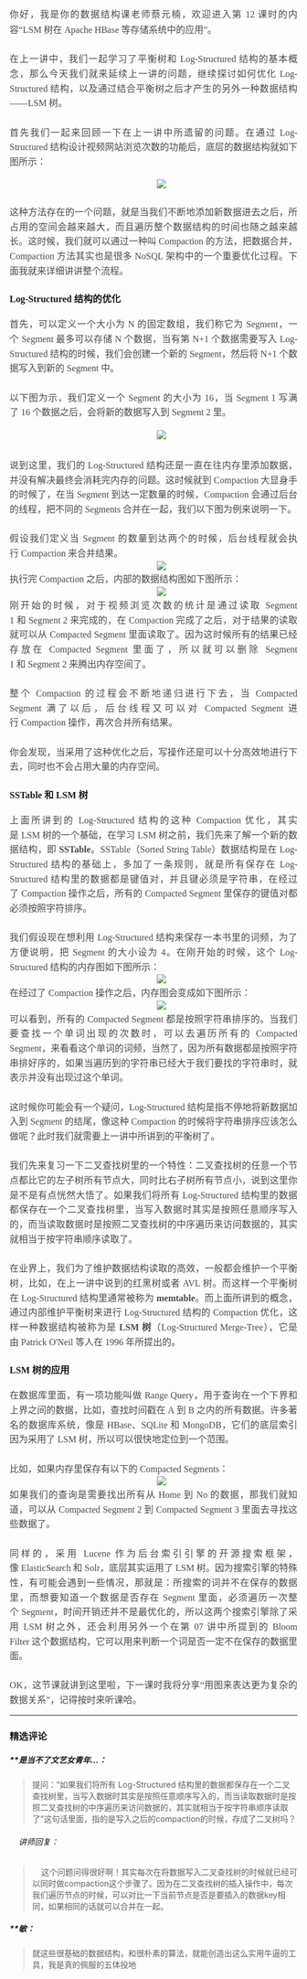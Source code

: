 <p style="margin-top: 0pt; margin-bottom: 0pt; text-align: justify; white-space: normal; line-height: 1.7; font-size: 11pt; color: rgb(73, 73, 73);"><span style="font-family: 微软雅黑, &quot;Microsoft YaHei&quot;; font-size: 16px;">你好，我是你的数据结构课老师蔡元楠，欢迎进入第 12 课时的内容“LSM 树在 Apache HBase 等存储系统中的应用”。</span><br></p>
<p style="margin-top: 0pt; margin-bottom: 0pt; text-align: justify; white-space: normal; line-height: 1.7; font-size: 11pt; color: rgb(73, 73, 73);">&nbsp;</p>
<p style="margin-top: 0pt; margin-bottom: 0pt; text-align: justify; white-space: normal; font-size: 11pt; color: rgb(73, 73, 73); line-height: 1.75em;"><span style="font-family: 微软雅黑, &quot;Microsoft YaHei&quot;; font-size: 16px;">在上一讲中，我们一起学习了平衡树和&nbsp;Log-Structured&nbsp;结构的基本概念，那么今天我们就来延续上一讲的问题，继续探讨如何优化&nbsp;Log-Structured&nbsp;结构，以及通过结合平衡树之后才产生的另外一种数据结构——LSM&nbsp;树。</span></p>
<p style="margin-top: 0pt; margin-bottom: 0pt; text-align: justify; white-space: normal; font-size: 11pt; color: rgb(73, 73, 73); line-height: 1.75em;"><span style="font-family: 微软雅黑, &quot;Microsoft YaHei&quot;; font-size: 16px;">&nbsp;</span></p>
<p style="margin-top: 0pt; margin-bottom: 0pt; text-align: justify; white-space: normal; font-size: 11pt; color: rgb(73, 73, 73); line-height: 1.75em;"><span style="font-family: 微软雅黑, &quot;Microsoft YaHei&quot;; font-size: 16px;">首先我们一起来回顾一下在上一讲中所遗留的问题。在通过&nbsp;Log-Structured&nbsp;结构设计视频网站浏览次数的功能后，底层的数据结构就如下图所示：</span></p>
<p style="margin-top: 0pt; margin-bottom: 0pt; text-align: justify; white-space: normal; line-height: 16.866666793823242px; font-size: 11pt; color: rgb(73, 73, 73);">&nbsp;</p>
<p style="margin-top: 0pt; margin-bottom: 0pt; white-space: normal; text-align: center; line-height: 16.866666793823242px; font-size: 11pt; color: rgb(73, 73, 73);">&nbsp; &nbsp; &nbsp; &nbsp;<img src="https://s0.lgstatic.com/i/image3/M01/62/BC/Cgq2xl4o-DqAQElxAAE4TpDNdTY041.png"></p>
<p style="margin-top: 0pt; margin-bottom: 0pt; text-align: justify; white-space: normal; font-size: 11pt; color: rgb(73, 73, 73); line-height: 1.75em;"><span style="font-family: 微软雅黑, &quot;Microsoft YaHei&quot;; font-size: 16px;">&nbsp;</span></p>
<p style="margin-top: 0pt; margin-bottom: 0pt; text-align: justify; white-space: normal; font-size: 11pt; color: rgb(73, 73, 73); line-height: 1.75em;"><span style="font-family: 微软雅黑, &quot;Microsoft YaHei&quot;; font-size: 16px;">这种方法存在的一个问题，就是当我们不断地添加新数据进去之后，所占用的空间会越来越大，而且遍历整个数据结构的时间也随之越来越长。这时候，我们就可以通过一种叫&nbsp;Compaction&nbsp;的方法，把数据合并，Compaction&nbsp;方法其实也是很多&nbsp;NoSQL&nbsp;架构中的一个重要优化过程。下面我就来详细讲讲整个流程。</span></p>
<h3 style="text-align: justify; white-space: normal;"><p style="line-height: 1.75em;"><span style="font-family: 微软雅黑, &quot;Microsoft YaHei&quot;;">Log-Structured&nbsp;结构的优化</span></p></h3>
<p style="margin-top: 0pt; margin-bottom: 0pt; text-align: justify; white-space: normal; font-size: 11pt; color: rgb(73, 73, 73); line-height: 1.75em;"><span style="font-family: 微软雅黑, &quot;Microsoft YaHei&quot;; font-size: 16px;">首先，可以定义一个大小为&nbsp;N&nbsp;的固定数组，我们称它为&nbsp;Segment，一个&nbsp;Segment&nbsp;最多可以存储&nbsp;N&nbsp;个数据，当有第&nbsp;N+1&nbsp;个数据需要写入&nbsp;Log-Structured&nbsp;结构的时候，我们会创建一个新的&nbsp;Segment，然后将&nbsp;N+1&nbsp;个数据写入到新的&nbsp;Segment&nbsp;中。</span></p>
<p style="margin-top: 0pt; margin-bottom: 0pt; text-align: justify; white-space: normal; font-size: 11pt; color: rgb(73, 73, 73); line-height: 1.75em;"><span style="font-family: 微软雅黑, &quot;Microsoft YaHei&quot;; font-size: 16px;">&nbsp;</span></p>
<p style="margin-top: 0pt; margin-bottom: 0pt; text-align: justify; white-space: normal; font-size: 11pt; color: rgb(73, 73, 73); line-height: 1.75em;"><span style="font-family: 微软雅黑, &quot;Microsoft YaHei&quot;; font-size: 16px;">以下图为示，我们定义一个&nbsp;Segment&nbsp;的大小为&nbsp;16，当&nbsp;Segment 1&nbsp;写满了&nbsp;16&nbsp;个数据之后，会将新的数据写入到&nbsp;Segment 2&nbsp;里。</span></p>
<p style="margin-top: 0pt; margin-bottom: 0pt; text-align: justify; white-space: normal; line-height: 16.866666793823242px; font-size: 11pt; color: rgb(73, 73, 73);">&nbsp;</p>
<p style="margin-top: 0pt; margin-bottom: 0pt; white-space: normal; text-align: center; line-height: 1.7; font-size: 11pt; color: rgb(73, 73, 73);">&nbsp; &nbsp; &nbsp; &nbsp;<img src="https://s0.lgstatic.com/i/image3/M01/62/BC/CgpOIF4o-DuAfdPWAAIDOYAAm9U804.png"></p>
<p style="margin-top: 0pt; margin-bottom: 0pt; text-align: justify; white-space: normal; line-height: 1.7; font-size: 11pt; color: rgb(73, 73, 73);">&nbsp;</p>
<p style="margin-top: 0pt; margin-bottom: 0pt; text-align: justify; white-space: normal; font-size: 11pt; color: rgb(73, 73, 73); line-height: 1.75em;"><span style="font-family: 微软雅黑, &quot;Microsoft YaHei&quot;; font-size: 16px;">说到这里，我们的&nbsp;Log-Structured&nbsp;结构还是一直在往内存里添加数据，并没有解决最终会消耗完内存的问题。这时候就到&nbsp;Compaction&nbsp;大显身手的时候了，在当&nbsp;Segment&nbsp;到达一定数量的时候，Compaction&nbsp;会通过后台的线程，把不同的&nbsp;Segments&nbsp;合并在一起，我们以下图为例来说明一下。</span></p>
<p style="margin-top: 0pt; margin-bottom: 0pt; text-align: justify; white-space: normal; font-size: 11pt; color: rgb(73, 73, 73); line-height: 1.75em;"><span style="font-family: 微软雅黑, &quot;Microsoft YaHei&quot;; font-size: 16px;">&nbsp;</span></p>
<p style="margin-top: 0pt; margin-bottom: 0pt; text-align: justify; white-space: normal; font-size: 11pt; color: rgb(73, 73, 73); line-height: 1.75em;"><span style="font-family: 微软雅黑, &quot;Microsoft YaHei&quot;; font-size: 16px;">假设我们定义当&nbsp;Segment&nbsp;的数量到达两个的时候，后台线程就会执行&nbsp;Compaction&nbsp;来合并结果。</span></p>
<p style="margin-top: 0pt; margin-bottom: 0pt; white-space: normal; text-align: center; line-height: 16.866666793823242px; font-size: 11pt; color: rgb(73, 73, 73);">&nbsp; &nbsp; &nbsp; &nbsp;<img src="https://s0.lgstatic.com/i/image3/M01/62/BC/Cgq2xl4o-DuAOfSTAAHIkRBDV0E283.png"></p>
<p style="margin-top: 0pt; margin-bottom: 0pt; white-space: normal; font-size: 11pt; color: rgb(73, 73, 73); line-height: 1.75em;"><span style="font-family: 微软雅黑, &quot;Microsoft YaHei&quot;; font-size: 16px; text-align: justify;">执行完&nbsp;Compaction&nbsp;之后，内部的数据结构图如下图所示：</span></p>
<p style="margin-top: 0pt; margin-bottom: 0pt; white-space: normal; text-align: center; line-height: 16.866666793823242px; font-size: 11pt; color: rgb(73, 73, 73);">&nbsp; &nbsp; &nbsp; &nbsp;<img src="https://s0.lgstatic.com/i/image3/M01/62/BC/CgpOIF4o-DuAJLesAAJKZsBH2zU484.png"><span style="font-size: 11pt; text-align: justify;"></span></p>
<p style="margin-top: 0pt; margin-bottom: 0pt; text-align: justify; white-space: normal; font-size: 11pt; color: rgb(73, 73, 73); line-height: 1.75em;"><span style="font-family: 微软雅黑, &quot;Microsoft YaHei&quot;; font-size: 16px;">刚开始的时候，对于视频浏览次数的统计是通过读取&nbsp;Segment 1&nbsp;和&nbsp;Segment 2&nbsp;来完成的，在&nbsp;Compaction&nbsp;完成了之后，对于结果的读取就可以从&nbsp;Compacted Segment&nbsp;里面读取了。因为这时候所有的结果已经存放在&nbsp;Compacted Segment&nbsp;里面了，所以就可以删除&nbsp;Segment 1&nbsp;和&nbsp;Segment 2&nbsp;来腾出内存空间了。</span></p>
<p style="margin-top: 0pt; margin-bottom: 0pt; text-align: justify; white-space: normal; font-size: 11pt; color: rgb(73, 73, 73); line-height: 1.75em;"><span style="font-family: 微软雅黑, &quot;Microsoft YaHei&quot;; font-size: 16px;">&nbsp;</span></p>
<p style="margin-top: 0pt; margin-bottom: 0pt; text-align: justify; white-space: normal; font-size: 11pt; color: rgb(73, 73, 73); line-height: 1.75em;"><span style="font-family: 微软雅黑, &quot;Microsoft YaHei&quot;; font-size: 16px;">整个&nbsp;Compaction&nbsp;的过程会不断地递归进行下去，当&nbsp;Compacted Segment&nbsp;满了以后，后台线程又可以对&nbsp;Compacted Segment&nbsp;进行&nbsp;Compaction&nbsp;操作，再次合并所有结果。</span></p>
<p style="margin-top: 0pt; margin-bottom: 0pt; text-align: justify; white-space: normal; font-size: 11pt; color: rgb(73, 73, 73); line-height: 1.75em;"><span style="font-family: 微软雅黑, &quot;Microsoft YaHei&quot;; font-size: 16px;">&nbsp;</span></p>
<p style="margin-top: 0pt; margin-bottom: 0pt; text-align: justify; white-space: normal; font-size: 11pt; color: rgb(73, 73, 73); line-height: 1.75em;"><span style="font-family: 微软雅黑, &quot;Microsoft YaHei&quot;; font-size: 16px;">你会发现，当采用了这种优化之后，写操作还是可以十分高效地进行下去，同时也不会占用大量的内存空间。</span></p>
<h3 style="text-align: justify; white-space: normal;"><p style="line-height: 1.75em;"><span style="font-family: 微软雅黑, &quot;Microsoft YaHei&quot;;">SSTable&nbsp;和&nbsp;LSM&nbsp;树</span></p></h3>
<p style="margin-top: 0pt; margin-bottom: 0pt; text-align: justify; white-space: normal; font-size: 11pt; color: rgb(73, 73, 73); line-height: 1.75em;"><span style="font-family: 微软雅黑, &quot;Microsoft YaHei&quot;; font-size: 16px;">上面所讲到的&nbsp;Log-Structured&nbsp;结构的这种&nbsp;Compaction&nbsp;优化，其实是&nbsp;LSM&nbsp;树的一个基础，在学习&nbsp;LSM&nbsp;树之前，我们先来了解一个新的数据结构，即&nbsp;<strong>SSTable</strong>。SSTable（Sorted String Table）数据结构是在&nbsp;Log-Structured&nbsp;结构的基础上，多加了一条规则，就是所有保存在&nbsp;Log-Structured&nbsp;结构里的数据都是键值对，并且键必须是字符串，在经过了&nbsp;Compaction&nbsp;操作之后，所有的&nbsp;Compacted Segment&nbsp;里保存的键值对都必须按照字符排序。</span></p>
<p style="margin-top: 0pt; margin-bottom: 0pt; text-align: justify; white-space: normal; font-size: 11pt; color: rgb(73, 73, 73); line-height: 1.75em;"><span style="font-family: 微软雅黑, &quot;Microsoft YaHei&quot;; font-size: 16px;">&nbsp;</span></p>
<p style="margin-top: 0pt; margin-bottom: 0pt; text-align: justify; white-space: normal; font-size: 11pt; color: rgb(73, 73, 73); line-height: 1.75em;"><span style="font-family: 微软雅黑, &quot;Microsoft YaHei&quot;; font-size: 16px;">我们假设现在想利用&nbsp;Log-Structured&nbsp;结构来保存一本书里的词频，为了方便说明，把&nbsp;Segment&nbsp;的大小设为&nbsp;4。在刚开始的时候，这个&nbsp;Log-Structured&nbsp;结构的内存图如下图所示：</span></p>
<p style="margin-top: 0pt; margin-bottom: 0pt; white-space: normal; text-align: center; line-height: 16.866666793823242px; font-size: 11pt; color: rgb(73, 73, 73);">&nbsp; &nbsp; &nbsp; &nbsp;<img src="https://s0.lgstatic.com/i/image3/M01/62/BC/Cgq2xl4o-DyAHTqbAAD5MzXtGgg203.png"></p>
<p style="margin-top: 0pt; margin-bottom: 0pt; text-align: justify; white-space: normal; font-size: 11pt; color: rgb(73, 73, 73); line-height: 1.75em;"><span style="font-family: 微软雅黑, &quot;Microsoft YaHei&quot;; font-size: 16px;">在经过了&nbsp;Compaction&nbsp;操作之后，内存图会变成如下图所示：</span></p>
<p style="margin-top: 0pt; margin-bottom: 0pt; white-space: normal; text-align: center; line-height: 16.866666793823242px; font-size: 11pt; color: rgb(73, 73, 73);">&nbsp; &nbsp; &nbsp; &nbsp;<img src="https://s0.lgstatic.com/i/image3/M01/62/BC/CgpOIF4o-DyAGUkIAAII08Em_5k103.png"></p>
<p style="margin-top: 0pt; margin-bottom: 0pt; text-align: justify; white-space: normal; font-size: 11pt; color: rgb(73, 73, 73); line-height: 1.75em;"><span style="font-family: 微软雅黑, &quot;Microsoft YaHei&quot;; font-size: 16px;">可以看到，所有的&nbsp;Compacted Segment&nbsp;都是按照字符串排序的。当我们要查找一个单词出现的次数时，可以去遍历所有的&nbsp;Compacted Segment，来看看这个单词的词频，当然了，因为所有数据都是按照字符串排好序的，如果当遍历到的字符串已经大于我们要找的字符串时，就表示并没有出现过这个单词。</span></p>
<p style="margin-top: 0pt; margin-bottom: 0pt; text-align: justify; white-space: normal; font-size: 11pt; color: rgb(73, 73, 73); line-height: 1.75em;"><span style="font-family: 微软雅黑, &quot;Microsoft YaHei&quot;; font-size: 16px;">&nbsp;</span></p>
<p style="margin-top: 0pt; margin-bottom: 0pt; text-align: justify; white-space: normal; font-size: 11pt; color: rgb(73, 73, 73); line-height: 1.75em;"><span style="font-family: 微软雅黑, &quot;Microsoft YaHei&quot;; font-size: 16px;">这时候你可能会有一个疑问，Log-Structured&nbsp;结构是指不停地将新数据加入到&nbsp;Segment&nbsp;的结尾，像这种&nbsp;Compaction&nbsp;的时候将字符串排序应该怎么做呢？此时我们就需要上一讲中所讲到的平衡树了。</span></p>
<p style="margin-top: 0pt; margin-bottom: 0pt; text-align: justify; white-space: normal; font-size: 11pt; color: rgb(73, 73, 73); line-height: 1.75em;"><span style="font-family: 微软雅黑, &quot;Microsoft YaHei&quot;; font-size: 16px;">&nbsp;</span></p>
<p style="margin-top: 0pt; margin-bottom: 0pt; text-align: justify; white-space: normal; font-size: 11pt; color: rgb(73, 73, 73); line-height: 1.75em;"><span style="font-family: 微软雅黑, &quot;Microsoft YaHei&quot;; font-size: 16px;">我们先来复习一下二叉查找树里的一个特性：二叉查找树的任意一个节点都比它的左子树所有节点大，同时比右子树所有节点小，说到这里你是不是有点恍然大悟了。如果我们将所有&nbsp;Log-Structured&nbsp;结构里的数据都保存在一个二叉查找树里，当写入数据时其实是按照任意顺序写入的，而当读取数据时是按照二叉查找树的中序遍历来访问数据的，其实就相当于按字符串顺序读取了。</span></p>
<p style="margin-top: 0pt; margin-bottom: 0pt; text-align: justify; white-space: normal; font-size: 11pt; color: rgb(73, 73, 73); line-height: 1.75em;"><span style="font-family: 微软雅黑, &quot;Microsoft YaHei&quot;; font-size: 16px;">&nbsp;</span></p>
<p style="margin-top: 0pt; margin-bottom: 0pt; text-align: justify; white-space: normal; font-size: 11pt; color: rgb(73, 73, 73); line-height: 1.75em;"><span style="font-family: 微软雅黑, &quot;Microsoft YaHei&quot;; font-size: 16px;">在业界上，我们为了维护数据结构读取的高效，一般都会维护一个平衡树，比如，在上一讲中说到的红黑树或者&nbsp;AVL&nbsp;树。而这样一个平衡树在&nbsp;Log-Structured&nbsp;结构里通常被称为&nbsp;<strong>memtable</strong>。而上面所讲到的概念，通过内部维护平衡树来进行&nbsp;Log-Structured&nbsp;结构的&nbsp;Compaction&nbsp;优化，这样一种数据结构被称为是&nbsp;<strong>LSM</strong><strong>&nbsp;</strong><strong>树</strong>（Log-Structured Merge-Tree），它是由&nbsp;Patrick O'Neil&nbsp;等人在&nbsp;1996&nbsp;年所提出的。</span></p>
<h3 style="text-align: justify; white-space: normal;"><p style="line-height: 1.75em;"><span style="font-family: 微软雅黑, &quot;Microsoft YaHei&quot;;">LSM&nbsp;树的应用</span></p></h3>
<p style="margin-top: 0pt; margin-bottom: 0pt; text-align: justify; white-space: normal; font-size: 11pt; color: rgb(73, 73, 73); line-height: 1.75em;"><span style="font-family: 微软雅黑, &quot;Microsoft YaHei&quot;; font-size: 16px;">在数据库里面，有一项功能叫做&nbsp;Range Query，用于查询在一个下界和上界之间的数据，比如，查找时间戳在&nbsp;A&nbsp;到&nbsp;B&nbsp;之内的所有数据。许多著名的数据库系统，像是&nbsp;HBase、SQLite&nbsp;和&nbsp;MongoDB，它们的底层索引因为采用了&nbsp;LSM&nbsp;树，所以可以很快地定位到一个范围。</span></p>
<p style="margin-top: 0pt; margin-bottom: 0pt; text-align: justify; white-space: normal; font-size: 11pt; color: rgb(73, 73, 73); line-height: 1.75em;"><span style="font-family: 微软雅黑, &quot;Microsoft YaHei&quot;; font-size: 16px;">&nbsp;</span></p>
<p style="margin-top: 0pt; margin-bottom: 0pt; text-align: justify; white-space: normal; font-size: 11pt; color: rgb(73, 73, 73); line-height: 1.75em;"><span style="font-family: 微软雅黑, &quot;Microsoft YaHei&quot;; font-size: 16px;">比如，如果内存里保存有以下的&nbsp;Compacted Segments：</span></p>
<p style="margin-top: 0pt; margin-bottom: 0pt; white-space: normal; text-align: center; line-height: 16.866666793823242px; font-size: 11pt; color: rgb(73, 73, 73);">&nbsp; &nbsp; &nbsp; &nbsp;<img src="https://s0.lgstatic.com/i/image3/M01/62/BC/Cgq2xl4o-DyAAMmjAAFJNdxBZus633.png"></p>
<p style="margin-top: 0pt; margin-bottom: 0pt; text-align: justify; white-space: normal; font-size: 11pt; color: rgb(73, 73, 73); line-height: 1.75em;"><span style="font-family: 微软雅黑, &quot;Microsoft YaHei&quot;; font-size: 16px;">如果我们的查询是需要找出所有从&nbsp;Home&nbsp;到&nbsp;No&nbsp;的数据，那我们就知道，可以从&nbsp;Compacted Segment 2 到 Compacted Segment 3&nbsp;里面去寻找这些数据了。</span></p>
<p style="margin-top: 0pt; margin-bottom: 0pt; text-align: justify; white-space: normal; font-size: 11pt; color: rgb(73, 73, 73); line-height: 1.75em;"><span style="font-family: 微软雅黑, &quot;Microsoft YaHei&quot;; font-size: 16px;">&nbsp;</span></p>
<p style="margin-top: 0pt; margin-bottom: 0pt; text-align: justify; white-space: normal; font-size: 11pt; color: rgb(73, 73, 73); line-height: 1.75em;"><span style="font-family: 微软雅黑, &quot;Microsoft YaHei&quot;; font-size: 16px;">同样的，采用&nbsp;Lucene&nbsp;作为后台索引引擎的开源搜索框架，像&nbsp;ElasticSearch&nbsp;和&nbsp;Solr，底层其实运用了&nbsp;LSM&nbsp;树。因为搜索引擎的特殊性，有可能会遇到一些情况，那就是：所搜索的词并不在保存的数据里，而想要知道一个数据是否存在&nbsp;Segment&nbsp;里面，必须遍历一次整个&nbsp;Segment，时间开销还并不是最优化的，所以这两个搜索引擎除了采用&nbsp;LSM&nbsp;树之外，还会利用另外一个在第&nbsp;07&nbsp;讲中所提到的&nbsp;Bloom Filter&nbsp;这个数据结构，它可以用来判断一个词是否一定不在保存的数据里面。</span></p>
<p style="margin-top: 0pt; margin-bottom: 0pt; text-align: justify; white-space: normal; line-height: 1.7; font-size: 11pt; color: rgb(73, 73, 73);">&nbsp;</p>
<p style="margin-top: 0pt; margin-bottom: 0pt; text-align: justify; white-space: normal; font-size: 11pt; color: rgb(73, 73, 73); line-height: 1.75em;"><span style="font-family: 微软雅黑, &quot;Microsoft YaHei&quot;; font-size: 16px;">OK，这节课就讲到这里啦，下一课时我将分享“用图来表达更为复杂的数据关系”，记得按时来听课哈。</span></p>

---

### 精选评论

##### **是当不了文艺女青年…：
> 提问：“如果我们将所有 Log-Structured 结构里的数据都保存在一个二叉查找树里，当写入数据时其实是按照任意顺序写入的，而当读取数据时是按照二叉查找树的中序遍历来访问数据的，其实就相当于按字符串顺序读取了”这句话里面，指的是写入之后的compaction的时候，存成了二叉树吗？

 ###### &nbsp;&nbsp;&nbsp; 讲师回复：
> &nbsp;&nbsp;&nbsp; 这个问题问得很好啊！其实每次在将数据写入二叉查找树的时候就已经可以同时做compaction这个步骤了。因为在二叉查找树的插入操作中，每次我们遍历节点的时候，可以对比一下当前节点是否是要插入的数据key相同，如果相同的话就可以合并在一起。

##### **敏：
> 就这些很基础的数据结构，和很朴素的算法，就能创造出这么实用牛逼的工具，我是真的佩服的五体投地

